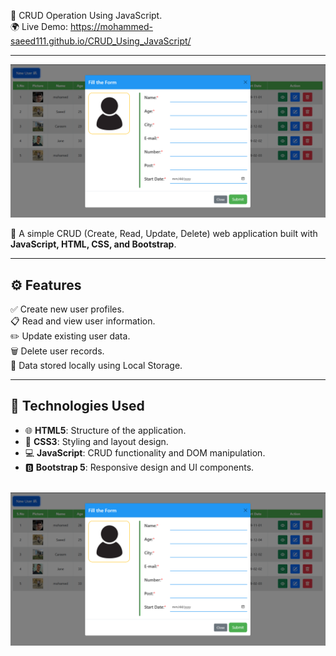 📝 CRUD Operation Using JavaScript.      
🌍 Live Demo: https://mohammed-saeed111.github.io/CRUD_Using_JavaScript/
<hr>

![CRUD Operation](image/crud.png)

🚀 A simple CRUD (Create, Read, Update, Delete) web application built with **JavaScript, HTML, CSS, and Bootstrap**.

---

## ⚙️ **Features**  
✅ Create new user profiles.  
📋 Read and view user information.  
✏️ Update existing user data.  
🗑️ Delete user records.  
💾 Data stored locally using Local Storage.

---

## 🧩 **Technologies Used**  
- 🌐 **HTML5**: Structure of the application.  
- 🎨 **CSS3**: Styling and layout design.  
- 💻 **JavaScript**: CRUD functionality and DOM manipulation.  
- 🅱️ **Bootstrap 5**: Responsive design and UI components.

<br>

<img src="./image/CRUD_OPERATION (2).png">
